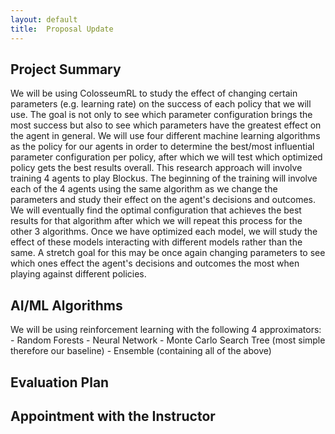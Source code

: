 ```yaml
---
layout:	default
title:	Proposal Update
---
```


## Project Summary
We will be using ColosseumRL to study the effect of changing certain parameters (e.g. learning rate) on the success of each policy that we will use. The goal is not only to see which parameter configuration brings the most success but also to see which parameters have the greatest effect on the agent in general. We will use four different machine learning algorithms as the policy for our agents in order to determine the best/most influential parameter configuration per policy, after which we will test which optimized policy gets the best results overall. This research approach will involve training 4 agents to play Blockus. The beginning of the training will involve each of the 4 agents using the same algorithm as we change the parameters and study their effect on the agent's decisions and outcomes. We will eventually find the optimal configuration that achieves the best results for that algorithm after which we will repeat this process for the other 3 algorithms. Once we have optimized each model, we will study the effect of these models interacting with different models rather than the same. A stretch goal for this may be once again changing parameters to see which ones effect the agent's decisions and outcomes the most when playing against different policies.


## AI/ML Algorithms
We will be using reinforcement learning with the following 4 approximators:
	- Random Forests
	- Neural Network
	- Monte Carlo Search Tree (most simple therefore our baseline)
	- Ensemble (containing all of the above)


## Evaluation Plan
 

## Appointment with the Instructor
